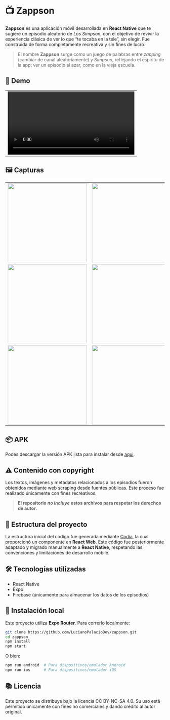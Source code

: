 # 📺 Zappson

**Zappson** es una aplicación móvil desarrollada en **React Native** que te sugiere un episodio aleatorio de *Los Simpson*, con el objetivo de revivir la experiencia clásica de ver lo que “te tocaba en la tele”, sin elegir. Fue construida de forma completamente recreativa y sin fines de lucro.

> El nombre **Zappson** surge como un juego de palabras entre *zapping* (cambiar de canal aleatoriamente) y *Simpson*, reflejando el espíritu de la app: ver un episodio al azar, como en la vieja escuela.

## 🎥 Demo
| |
|--|
| <video src="https://github.com/user-attachments/assets/ccc713ca-21dc-484b-953e-c5b5af2ffd5e" controls width="400" /> |

## 🖼️ Capturas

| | | |
|--|--|--|
| <img src="https://github.com/user-attachments/assets/fca201ae-e9f9-44ac-a92d-8fce32102330" width="250"/> | <img src="https://github.com/user-attachments/assets/ab3f57d0-1392-4c24-b5db-0fb176a69eff" width="250"/> | <img src="https://github.com/user-attachments/assets/f674423d-ba7c-44b1-8fc3-09c5190b3ce2" width="250"/>  |
| <img src="https://github.com/user-attachments/assets/969ac9c0-cf20-4ceb-9dad-bfad01a6b4c0" width="250"/> | <img src="https://github.com/user-attachments/assets/50aa6738-43fb-4504-bd22-2d8c2d8514d3" width="250"/> | <img src="https://github.com/user-attachments/assets/bd69be8f-43c5-499b-b87a-77f8ae8b9a6e" width="250"/>  |
| <img src="https://github.com/user-attachments/assets/1debe62e-88ef-4576-bd11-09cd6fac531e" width="250"/> | <img src="https://github.com/user-attachments/assets/95a3c3b4-e82a-465d-a5f5-b4ec0d3defcd" width="250"/> | <img src="https://github.com/user-attachments/assets/ab68a3b1-0124-44fb-b61d-dfa47f7bb808" width="250"/> |

## 📦 APK

Podés descargar la versión APK lista para instalar desde [aqui](https://www.mediafire.com/file/mn5lfa66pqrdi84/zappson-v1.0.0.apk/file).

## ⚠️ Contenido con copyright

Los textos, imágenes y metadatos relacionados a los episodios fueron obtenidos mediante web scraping desde fuentes públicas. Este proceso fue realizado únicamente con fines recreativos.  
> **El repositorio *no incluye* estos archivos para respetar los derechos de autor.**

## 🧱 Estructura del proyecto

La estructura inicial del código fue generada mediante [Codia](https://codia.ai/), la cual proporcionó un componente en **React Web**. Este código fue posteriormente adaptado y migrado manualmente a **React Native**, respetando las convenciones y limitaciones de desarrollo mobile.

## 🛠️ Tecnologías utilizadas

- React Native
- Expo
- Firebase (únicamente para almacenar los datos de los episodios)

## 🚀 Instalación local

Este proyecto utiliza **Expo Router**. Para correrlo localmente:

```bash
git clone https://github.com/LucianoPalacioDev/zappson.git
cd zappson
npm install
npm start
```
O bien:
```bash
npm run android  # Para dispositivos/emulador Android
npm run ios      # Para dispositivos/emulador iOS
```
## 📚 Licencia
Este proyecto se distribuye bajo la licencia CC BY-NC-SA 4.0.
Su uso está permitido únicamente con fines no comerciales y dando crédito al autor original.

